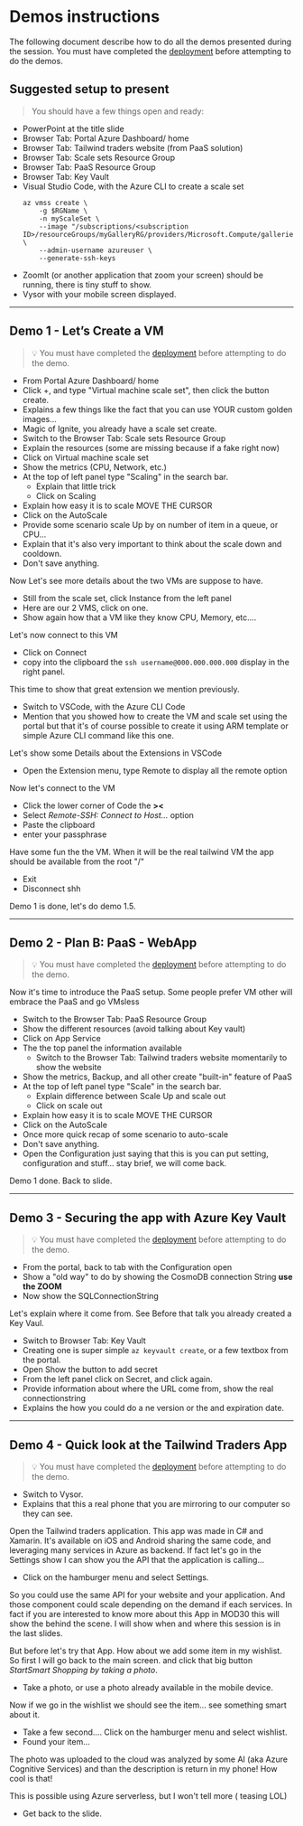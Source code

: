 # Demos instructions

The following document describe how to do all the demos presented during the session. You must have completed the [deployment](../deployment/README.md) before attempting to do the demos.

## Suggested setup to present

> You should have a few things open and ready:

- PowerPoint at the title slide
- Browser Tab: Portal Azure Dashboard/ home
- Browser Tab: Tailwind traders website (from PaaS solution)
- Browser Tab: Scale sets Resource Group
- Browser Tab: PaaS Resource Group
- Browser Tab: Key Vault
- Visual Studio Code, with the Azure CLI to create a scale set
    ```
    az vmss create \
        -g $RGName \
        -n myScaleSet \
        --image "/subscriptions/<subscription ID>/resourceGroups/myGalleryRG/providers/Microsoft.Compute/galleries/myGallery/images/myImageDefinition/versions/1.0.0" \
        --admin-username azureuser \
        --generate-ssh-keys
   ```
- ZoomIt (or another application that zoom your screen) should be running, there is tiny stuff to show.
- Vysor with your mobile screen displayed. 

---

## Demo 1 - Let’s Create a VM 

> 💡 You must have completed the [deployment](../deployment/README.md) before attempting to do the demo.

- From Portal Azure Dashboard/ home
- Click +, and type "Virtual machine scale set", then click the button create.
- Explains a few things like the fact that you can use YOUR custom golden images...
- Magic of Ignite, you already have a scale set create.
- Switch to the Browser Tab: Scale sets Resource Group
- Explain the resources (some are missing because if a fake right now)
- Click on Virtual machine scale set
- Show the metrics (CPU, Network, etc.)
- At the top of left panel type "Scaling" in the search bar. 
    * Explain that little trick
    * Click on Scaling
- Explain how easy it is to scale MOVE THE CURSOR
- Click on the AutoScale 
- Provide some scenario scale Up by on number of item in a queue, or CPU...
- Explain that it's also very important to think about the scale down and cooldown.
- Don't save anything.

Now Let's see more details about the two VMs are suppose to have.

- Still from the scale set, click Instance from the left panel
- Here are our 2 VMS, click on one.
- Show again how that a VM like they know CPU, Memory, etc....

Let's now connect to this VM

- Click on Connect
- copy into the clipboard the `ssh username@000.000.000.000` display in the right panel.

This time to show that great extension we mention previously.

- Switch to VSCode, with the Azure CLI Code
- Mention that you showed how to create the VM and scale set using the portal but that it's of course possible to create it using ARM template or simple Azure CLI command like this one.

Let's show some Details about the Extensions in VSCode
- Open the Extension menu, type Remote to display all the remote option 

Now let's connect to the VM

- Click the lower corner of Code the **><**
- Select *Remote-SSH: Connect to Host...* option
- Paste the clipboard
- enter your passphrase

Have some fun the the VM. When it will be the real tailwind VM the app should be available from the root "/"

- Exit 
- Disconnect shh

Demo 1 is done, let's do demo 1.5.

---

## Demo 2 - Plan B: PaaS - WebApp

> 💡 You must have completed the [deployment](../deployment/README.md) before attempting to do the demo.

Now it's time to introduce the PaaS setup. Some people prefer VM other will embrace the PaaS and go VMsless

- Switch to the Browser Tab: PaaS Resource Group
- Show the different resources (avoid talking about Key vault)
- Click on App Service
- The the top panel the information available 
    * Switch to the Browser Tab: Tailwind traders website momentarily to show the website
- Show the metrics, Backup, and all other create "built-in" feature of PaaS
- At the top of left panel type "Scale" in the search bar. 
    * Explain difference between Scale Up and scale out
    * Click on scale out
- Explain how easy it is to scale MOVE THE CURSOR
- Click on the AutoScale 
- Once more quick recap of some scenario to auto-scale 
- Don't save anything.
- Open the Configuration just saying that this is you can put setting, configuration and stuff... stay brief, we will come back.

Demo 1 done. Back to slide.

---

## Demo 3 - Securing the app with Azure Key Vault

> 💡 You must have completed the [deployment](../deployment/README.md) before attempting to do the demo.

- From the portal, back to tab with the Configuration open
- Show a "old way" to do by showing the CosmoDB connection String **use the ZOOM**
- Now show the SQLConnectionString

Let's explain where it come from. See Before that talk you already created a Key Vaul. 

- Switch to Browser Tab: Key Vault
- Creating one is super simple `az keyvault create`, or a few textbox from the portal.
- Open Show the button to add secret
- From the left panel click on Secret, and click again.
- Provide information about where the URL come from, show the real connectionstring
- Explains the how you could do a ne version or the and expiration date.

--- 

## Demo 4 - Quick look at the Tailwind Traders App

> 💡 You must have completed the [deployment](../deployment/README.md) before attempting to do the demo.

- Switch to Vysor.
- Explains that this a real phone that you are mirroring to our computer so they can see.

Open the Tailwind traders application. This app was made in C# and Xamarin. It's available on iOS and Android sharing the same code, and leveraging many services in Azure as backend. If fact let's go in the Settings show I can show you the API that the application is calling...

- Click on the hamburger menu and select Settings.

So you could use the same API for your website and your application. And those component could scale depending on the demand if each services. In fact if you are interested to know more about this App in MOD30 this will show the behind the scene. I will show when and where this session is in the last slides.

But before let's try that App. How about we add some item in my wishlist. So first I will go back to the main screen. and click that big button *StartSmart Shopping by taking a photo*.

- Take a photo, or use a photo already available in the mobile device.

Now if we go in the wishlist we should see the item... see something smart about it.

- Take a few second.... Click on the hamburger menu and select wishlist.
- Found your item...

The photo was uploaded to the cloud was analyzed by some AI (aka Azure Cognitive Services) and than the description is return in my phone! How cool is that!

This is possible using Azure serverless, but I won't tell more ( teasing LOL) 

- Get back to the slide.
